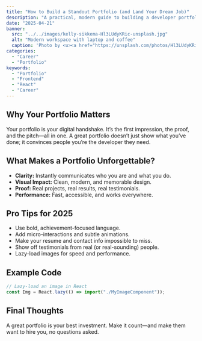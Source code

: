 ```yaml
---
title: "How to Build a Standout Portfolio (and Land Your Dream Job)"
description: "A practical, modern guide to building a developer portfolio that gets you hired—no interview required."
date: "2025-04-21"
banner:
  src: "../../images/kelly-sikkema-Hl3LUdyKRic-unsplash.jpg"
  alt: "Modern workspace with laptop and coffee"
  caption: 'Photo by <u><a href="https://unsplash.com/photos/Hl3LUdyKRic">Kelly Sikkema</a></u>'
categories:
  - "Career"
  - "Portfolio"
keywords:
  - "Portfolio"
  - "Frontend"
  - "React"
  - "Career"
---
```


## Why Your Portfolio Matters

Your portfolio is your digital handshake. It’s the first impression, the proof, and the pitch—all in one. A great portfolio doesn’t just show what you’ve done; it convinces people you’re the developer they need.

## What Makes a Portfolio Unforgettable?

- **Clarity:** Instantly communicates who you are and what you do.
- **Visual Impact:** Clean, modern, and memorable design.
- **Proof:** Real projects, real results, real testimonials.
- **Performance:** Fast, accessible, and works everywhere.

## Pro Tips for 2025

- Use bold, achievement-focused language.
- Add micro-interactions and subtle animations.
- Make your resume and contact info impossible to miss.
- Show off testimonials from real (or real-sounding) people.
- Lazy-load images for speed and performance.

## Example Code

```jsx
// Lazy-load an image in React
const Img = React.lazy(() => import("./MyImageComponent"));
```

## Final Thoughts

A great portfolio is your best investment. Make it count—and make them want to hire you, no questions asked.
